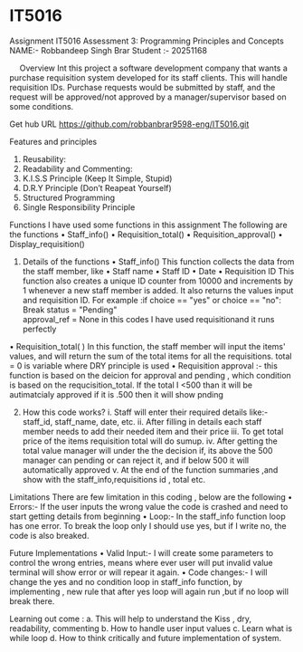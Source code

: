 # IT5016
Assignment
IT5016
Assessment 3: Programming Principles and Concepts
NAME:-  Robbandeep Singh Brar
Student :- 20251168

 
Overview
Int this project a software development company that wants a purchase requisition system developed for its staff clients.
This will handle requisition IDs. Purchase requests would be submitted by staff, and the request will be approved/not approved by a manager/supervisor based on some conditions.

Get hub URL
https://github.com/robbanbrar9598-eng/IT5016.git

Features and principles
1.	Reusability: 
2.	Readability and Commenting:
3.	K.I.S.S Principle (Keep It Simple, Stupid) 
4.	D.R.Y Principle (Don’t Reapeat Yourself)
5.	Structured Programming
6.	Single Responsibility Principle

Functions
I have used some functions in this assignment
The following are the functions
•	Staff_info()
•	Requisition_total()
•	Requisition_approval()
•	Display_requisition()

1.	Details of the functions
•	Staff_info()
 This function collects the data from the staff member, like 
•	Staff name
•	Staff ID 
•	Date
•	Requisition ID 
This function also creates a unique ID counter from 10000 and increments by 1 whenever a new staff member is added. It also returns the values input and requisition ID.
For example 
:if choice == "yes"  or choice == "no":          
                            Break
status = "Pending"     
    approval_ref = None  in this codes I have used requisitionand it runs perfectly



•	Requisition_total(   )
In this function, the staff member will input the items' values, and will return the sum of the total items for all the requisitions. 
  total = 0  is variable where DRY principle is  used 
•	Requisition approval :- this function is based on the deicion for approval and pending , which condition is based on the requcisition_total. If the total I <500 than it will be autimatcialy approved if it is .500 then it will show pnding


2.	How this code works?
i.	Staff will enter their required details like:- staff_id, staff_name, date, etc.
ii.	After filling in details each staff member needs to add their needed item and their price 
iii.	To get total price of the items requisition total will do sumup.
iv.	After getting the total value manager will under the the decision if, its above the 500 manager can pending or can reject it, and if below 500 it will automatically approved 
v.	At the end of the function summaries ,and show with the staff_info,requisitions id , total etc.

Limitations
There are few limitation in this coding , below are the following 
•	Errors:- If the user inputs the wrong value the code is crashed and need to start getting details from beginning 
•	Loop:- In the staff_info function loop has one error. To break the loop only I should use yes, but if I write no, the code is also breaked.

Future Implementations 
•	Valid Input:- I will create some parameters to control the wrong entries, means where ever user will put invalid value terminal will show error or will repear it again.
•	Code changes:- I will change the yes and no condition loop in staff_info function, by implementing , new rule that after yes loop will again run ,but if no loop will break there.

Learning out come :
a.	This will help to understand the Kiss , dry, readability, commenting
b.	How to handle user input values
c.	Learn what is while loop
d.	 How to think critically and future implementation of system. 


